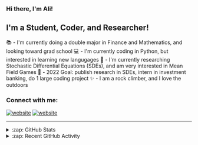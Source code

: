 ### Hi there, I'm Ali!

## I'm a Student, Coder, and Researcher!
📚 - I'm currently doing a double major in Finance and Mathematics, and looking toward grad school
💻 - I'm currently coding in Python, but interested in learning new langugages
📖 - I'm currently researching Stochastic Differential Equations (SDEs), and am very interested in Mean Field Games
🥅 - 2022 Goal: publish research in SDEs, intern in investment banking, do 1 large coding project
✨ - I am a rock climber, and I love the outdoors

### Connect with me:
[![website](./img/linkedin-light.svg)](https://linkedin.com/in/5253-ali-diwan#gh-light-mode-only)
[![website](./img/linkedin-dark.svg)](https://linkedin.com/in/5253-ali-diwan#gh-dark-mode-only)

---

<details>
  <summary>:zap: GitHub Stats</summary>

  <img align="left" alt="Ali's GitHub Stats" src="https://github-readme-stats.vercel.app/api?username=basic5253&show_icons=true&hide_border=false&title_color=ff652f&icon_color=FFE400&bg_color=09131B&text_color=ffffff&border_color=0c1a25" />

</details>

<details>
  <summary>:zap: Recent GitHub Activity</summary>
<!--START_SECTION:activity-->
  
<!--END_SECTION:activity-->
  
</details>
